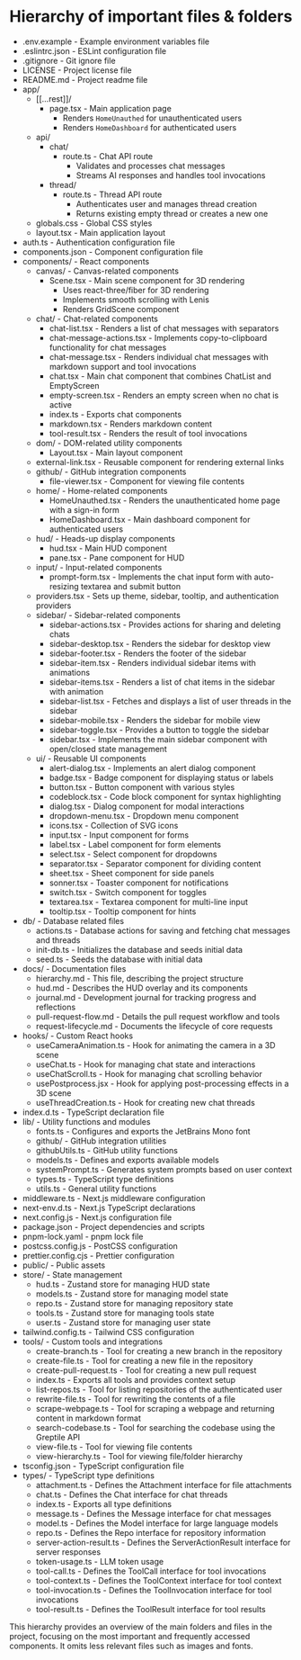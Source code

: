 # Hierarchy of important files & folders

- .env.example - Example environment variables file
- .eslintrc.json - ESLint configuration file
- .gitignore - Git ignore file
- LICENSE - Project license file
- README.md - Project readme file
- app/
  - [[...rest]]/
    - page.tsx - Main application page
      - Renders `HomeUnauthed` for unauthenticated users
      - Renders `HomeDashboard` for authenticated users
  - api/
    - chat/
      - route.ts - Chat API route
        - Validates and processes chat messages
        - Streams AI responses and handles tool invocations
    - thread/
      - route.ts - Thread API route
        - Authenticates user and manages thread creation
        - Returns existing empty thread or creates a new one
  - globals.css - Global CSS styles
  - layout.tsx - Main application layout
- auth.ts - Authentication configuration file
- components.json - Component configuration file
- components/ - React components
  - canvas/ - Canvas-related components
    - Scene.tsx - Main scene component for 3D rendering
      - Uses react-three/fiber for 3D rendering
      - Implements smooth scrolling with Lenis
      - Renders GridScene component
  - chat/ - Chat-related components
    - chat-list.tsx - Renders a list of chat messages with separators
    - chat-message-actions.tsx - Implements copy-to-clipboard functionality for chat messages
    - chat-message.tsx - Renders individual chat messages with markdown support and tool invocations
    - chat.tsx - Main chat component that combines ChatList and EmptyScreen
    - empty-screen.tsx - Renders an empty screen when no chat is active
    - index.ts - Exports chat components
    - markdown.tsx - Renders markdown content
    - tool-result.tsx - Renders the result of tool invocations
  - dom/ - DOM-related utility components
    - Layout.tsx - Main layout component
  - external-link.tsx - Reusable component for rendering external links
  - github/ - GitHub integration components
    - file-viewer.tsx - Component for viewing file contents
  - home/ - Home-related components
    - HomeUnauthed.tsx - Renders the unauthenticated home page with a sign-in form
    - HomeDashboard.tsx - Main dashboard component for authenticated users
  - hud/ - Heads-up display components
    - hud.tsx - Main HUD component
    - pane.tsx - Pane component for HUD
  - input/ - Input-related components
    - prompt-form.tsx - Implements the chat input form with auto-resizing textarea and submit button
  - providers.tsx - Sets up theme, sidebar, tooltip, and authentication providers
  - sidebar/ - Sidebar-related components
    - sidebar-actions.tsx - Provides actions for sharing and deleting chats
    - sidebar-desktop.tsx - Renders the sidebar for desktop view
    - sidebar-footer.tsx - Renders the footer of the sidebar
    - sidebar-item.tsx - Renders individual sidebar items with animations
    - sidebar-items.tsx - Renders a list of chat items in the sidebar with animation
    - sidebar-list.tsx - Fetches and displays a list of user threads in the sidebar
    - sidebar-mobile.tsx - Renders the sidebar for mobile view
    - sidebar-toggle.tsx - Provides a button to toggle the sidebar
    - sidebar.tsx - Implements the main sidebar component with open/closed state management
  - ui/ - Reusable UI components
    - alert-dialog.tsx - Implements an alert dialog component
    - badge.tsx - Badge component for displaying status or labels
    - button.tsx - Button component with various styles
    - codeblock.tsx - Code block component for syntax highlighting
    - dialog.tsx - Dialog component for modal interactions
    - dropdown-menu.tsx - Dropdown menu component
    - icons.tsx - Collection of SVG icons
    - input.tsx - Input component for forms
    - label.tsx - Label component for form elements
    - select.tsx - Select component for dropdowns
    - separator.tsx - Separator component for dividing content
    - sheet.tsx - Sheet component for side panels
    - sonner.tsx - Toaster component for notifications
    - switch.tsx - Switch component for toggles
    - textarea.tsx - Textarea component for multi-line input
    - tooltip.tsx - Tooltip component for hints
- db/ - Database related files
  - actions.ts - Database actions for saving and fetching chat messages and threads
  - init-db.ts - Initializes the database and seeds initial data
  - seed.ts - Seeds the database with initial data
- docs/ - Documentation files
  - hierarchy.md - This file, describing the project structure
  - hud.md - Describes the HUD overlay and its components
  - journal.md - Development journal for tracking progress and reflections
  - pull-request-flow.md - Details the pull request workflow and tools
  - request-lifecycle.md - Documents the lifecycle of core requests
- hooks/ - Custom React hooks
  - useCameraAnimation.ts - Hook for animating the camera in a 3D scene
  - useChat.ts - Hook for managing chat state and interactions
  - useChatScroll.ts - Hook for managing chat scrolling behavior
  - usePostprocess.jsx - Hook for applying post-processing effects in a 3D scene
  - useThreadCreation.ts - Hook for creating new chat threads
- index.d.ts - TypeScript declaration file
- lib/ - Utility functions and modules
  - fonts.ts - Configures and exports the JetBrains Mono font
  - github/ - GitHub integration utilities
  - githubUtils.ts - GitHub utility functions
  - models.ts - Defines and exports available models
  - systemPrompt.ts - Generates system prompts based on user context
  - types.ts - TypeScript type definitions
  - utils.ts - General utility functions
- middleware.ts - Next.js middleware configuration
- next-env.d.ts - Next.js TypeScript declarations
- next.config.js - Next.js configuration file
- package.json - Project dependencies and scripts
- pnpm-lock.yaml - pnpm lock file
- postcss.config.js - PostCSS configuration
- prettier.config.cjs - Prettier configuration
- public/ - Public assets
- store/ - State management
  - hud.ts - Zustand store for managing HUD state
  - models.ts - Zustand store for managing model state
  - repo.ts - Zustand store for managing repository state
  - tools.ts - Zustand store for managing tools state
  - user.ts - Zustand store for managing user state
- tailwind.config.ts - Tailwind CSS configuration
- tools/ - Custom tools and integrations
  - create-branch.ts - Tool for creating a new branch in the repository
  - create-file.ts - Tool for creating a new file in the repository
  - create-pull-request.ts - Tool for creating a new pull request
  - index.ts - Exports all tools and provides context setup
  - list-repos.ts - Tool for listing repositories of the authenticated user
  - rewrite-file.ts - Tool for rewriting the contents of a file
  - scrape-webpage.ts - Tool for scraping a webpage and returning content in markdown format
  - search-codebase.ts - Tool for searching the codebase using the Greptile API
  - view-file.ts - Tool for viewing file contents
  - view-hierarchy.ts - Tool for viewing file/folder hierarchy
- tsconfig.json - TypeScript configuration file
- types/ - TypeScript type definitions
  - attachment.ts - Defines the Attachment interface for file attachments
  - chat.ts - Defines the Chat interface for chat threads
  - index.ts - Exports all type definitions
  - message.ts - Defines the Message interface for chat messages
  - model.ts - Defines the Model interface for large language models
  - repo.ts - Defines the Repo interface for repository information
  - server-action-result.ts - Defines the ServerActionResult interface for server responses
  - token-usage.ts - LLM token usage
  - tool-call.ts - Defines the ToolCall interface for tool invocations
  - tool-context.ts - Defines the ToolContext interface for tool context
  - tool-invocation.ts - Defines the ToolInvocation interface for tool invocations
  - tool-result.ts - Defines the ToolResult interface for tool results

This hierarchy provides an overview of the main folders and files in the project, focusing on the most important and frequently accessed components. It omits less relevant files such as images and fonts.